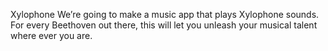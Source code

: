 Xylophone
We’re going to make a music app that plays Xylophone sounds. For every Beethoven out there, this will let you unleash your musical talent where ever you are. 
